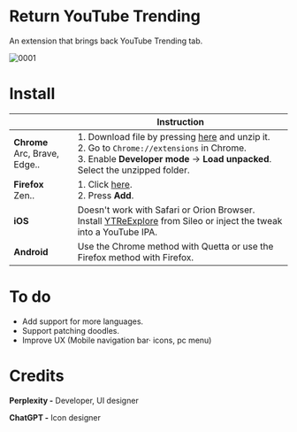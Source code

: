 # Return YouTube Trending
An extension that brings back YouTube Trending tab.

![0001](https://github.com/user-attachments/assets/9502d734-2a7c-45f4-a218-66fbfaf6fd02)


# Install

|  | Instruction |
|---|---|
| **Chrome** <br>Arc, Brave, Edge.. | 1. Download file by pressing [here](https://github.com/Dr-Sauce/ReturnYouTubeTrending/releases/latest/download/RYTT_Chrome.zip) and unzip it.  <br>2. Go to ```Chrome://extensions``` in Chrome.<br>3. Enable **Developer mode** → **Load unpacked**.  Select the unzipped folder. |
| **Firefox** <br>Zen.. | 1. Click [here](https://github.com/Dr-Sauce/ReturnYouTubeTrending/releases/latest/download/RYTT_Firefox.xpi).<br>2. Press **Add**.
| **iOS** | Doesn't work with Safari or Orion Browser. <br>Install [YTReExplore](https://github.com/PoomSmart/YTReExplore) from Sileo or inject the tweak into a YouTube IPA. |
| **Android** | Use the Chrome method with Quetta or use the Firefox method with Firefox. |


# To do

- Add support for more languages.
- Support patching doodles.
- Improve UX (Mobile navigation bar· icons, pc menu)

# Credits
**Perplexity -** Developer, UI designer

**ChatGPT -** Icon designer
